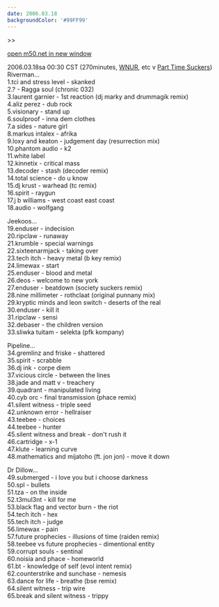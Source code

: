 ```yaml
---
date: 2006.03.18
backgroundColor: '#99FF99'
---
```


\>>

[open m50.net in new window](http://m50.net/)

2006.03.18sa 00:30 CST (270minutes, [WNUR](http://www.wnur.org/), etc v [Part Time Suckers](http://www.parttimesuckers.com/))  
Riverman...  
1.tci and stress level - skanked  
2.? - Ragga soul (chronic 032)  
3.laurent garnier - 1st reaction (dj marky and drummagik remix)  
4.aliz perez - dub rock  
5.visionary - stand up  
6.soulproof - inna dem clothes  
7.a sides - nature girl  
8.markus intalex - afrika  
9.loxy and keaton - judgement day (resurrection mix)  
10.phantom audio - k2  
11.white label  
12.kinnetix - critical mass  
13.decoder - stash (decoder remix)  
14.total science - do u know  
15.dj krust - warhead (tc remix)  
16.spirit - raygun  
17.j b williams - west coast east coast  
18.audio - wolfgang  

Jeekoos...  
19.enduser - indecision  
20.ripclaw - runaway  
21.krumble - special warnings  
22.sixteenarmjack - taking over  
23.tech itch - heavy metal (b key remix)  
24.limewax - start  
25.enduser - blood and metal  
26.deos - welcome to new york  
27.enduser - beatdown (society suckers remix)  
28.nine millimeter - rothclaat (original punnany mix)  
29.kryptic minds and leon switch - deserts of the real  
30.enduser - kill it  
31.ripclaw - sensi  
32.debaser - the children version  
33.sliwka tuitam - selekta (pfk kompany)  

Pipeline...  
34.gremlinz and friske - shattered  
35.spirit - scrabble  
36.dj ink - corpe diem  
37.vicious circle - between the lines  
38.jade and matt v - treachery  
39.quadrant - manipulated living  
40.cyb orc - final transmission (phace remix)  
41.silent witness - triple seed  
42.unknown error - hellraiser  
43.teebee - choices  
44.teebee - hunter  
45.silent witness and break - don't rush it  
46.cartridge - x-1  
47.klute - learning curve  
48.mathematics and mijatoho (ft. jon jon) - move it down  

Dr Dillow...  
49.submerged - i love you but i choose darkness  
50.spl - bullets  
51.tza - on the inside  
52.t3mul3nt - kill for me  
53.black flag and vector burn - the riot  
54.tech itch - hex  
55.tech itch - judge  
56.limewax - pain  
57.future prophecies - illusions of time (raiden remix)  
58.teebee vs future prophecies - dimentional entity  
59.corrupt souls - sentinal  
60.noisia and phace - homeworld  
61.bt - knowledge of self (evol intent remix)  
62.counterstrike and sunchase - nemesis  
63.dance for life - breathe (bse remix)  
64.silent witness - trip wire  
65.break and silent witness - trippy